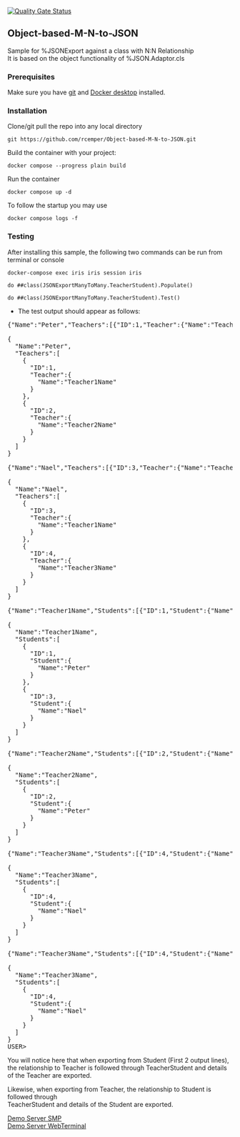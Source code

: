 [![Quality Gate Status](https://community.objectscriptquality.com/api/project_badges/measure?project=intersystems_iris_community%2FJSONExport-ManyToMany-AD&metric=alert_status)](https://community.objectscriptquality.com/dashboard?id=intersystems_iris_community%2FJSONExport-ManyToMany-AD)  

## Object-based-M-N-to-JSON
Sample for %JSONExport against a class with N:N Relationship    
It is based on the object functionality of %JSON.Adaptor.cls    
     
### Prerequisites    
Make sure you have [git](https://git-scm.com/book/en/v2/Getting-Started-Installing-Git) and [Docker desktop](https://www.docker.com/products/docker-desktop) installed.    
### Installation   
Clone/git pull the repo into any local directory  
````    
git https://github.com/rcemper/Object-based-M-N-to-JSON.git
````     
Build the container with your project:   
````
docker compose --progress plain build
````
Run the container

 ````
docker compose up -d
````
To follow the startup you may use
````
docker compose logs -f
````
### Testing  
After installing this sample, the following two commands can be run from terminal or console

````
docker-compose exec iris iris session iris    

do ##class(JSONExportManyToMany.TeacherStudent).Populate()         

do ##class(JSONExportManyToMany.TeacherStudent).Test()    
````
- The test output should appear as follows:

<pre>
{"Name":"Peter","Teachers":[{"ID":1,"Teacher":{"Name":"Teacher1Name"}},{"ID":2,"Teacher":{"Name":"Teacher2Name"}}]}
 
{
  "Name":"Peter",
  "Teachers":[
    {
      "ID":1,
      "Teacher":{
        "Name":"Teacher1Name"
      }
    },
    {
      "ID":2,
      "Teacher":{
        "Name":"Teacher2Name"
      }
    }
  ]
}
 
{"Name":"Nael","Teachers":[{"ID":3,"Teacher":{"Name":"Teacher1Name"}},{"ID":4,"Teacher":{"Name":"Teacher3Name"}}]}
 
{
  "Name":"Nael",
  "Teachers":[
    {
      "ID":3,
      "Teacher":{
        "Name":"Teacher1Name"
      }
    },
    {
      "ID":4,
      "Teacher":{
        "Name":"Teacher3Name"
      }
    }
  ]
}
 
{"Name":"Teacher1Name","Students":[{"ID":1,"Student":{"Name":"Peter"}},{"ID":3,"Student":{"Name":"Nael"}}]}
 
{
  "Name":"Teacher1Name",
  "Students":[
    {
      "ID":1,
      "Student":{
        "Name":"Peter"
      }
    },
    {
      "ID":3,
      "Student":{
        "Name":"Nael"
      }
    }
  ]
}
 
{"Name":"Teacher2Name","Students":[{"ID":2,"Student":{"Name":"Peter"}}]}
 
{
  "Name":"Teacher2Name",
  "Students":[
    {
      "ID":2,
      "Student":{
        "Name":"Peter"
      }
    }
  ]
}
 
{"Name":"Teacher3Name","Students":[{"ID":4,"Student":{"Name":"Nael"}}]}
 
{
  "Name":"Teacher3Name",
  "Students":[
    {
      "ID":4,
      "Student":{
        "Name":"Nael"
      }
    }
  ]
}
 
{"Name":"Teacher3Name","Students":[{"ID":4,"Student":{"Name":"Nael"}}]}
 
{
  "Name":"Teacher3Name",
  "Students":[
    {
      "ID":4,
      "Student":{
        "Name":"Nael"
      }
    }
  ]
}
USER>
</pre>

You will notice here that when exporting from Student (First 2 output lines),    
the relationship to Teacher is followed through TeacherStudent and details of the Teacher are exported.    

Likewise, when exporting from Teacher, the relationship to Student is followed through    
TeacherStudent and details of the Student are exported.   

[Demo Server SMP](https://object-m-n-to-json.demo.community.intersystems.com/csp/sys/UtilHome.csp)    
[Demo Server WebTerminal](https://object-m-n-to-json.demo.community.intersystems.com/terminal/)   
